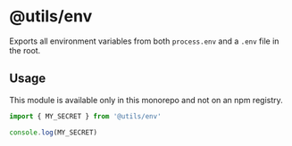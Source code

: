 # @utils/env

Exports all environment variables from both `process.env` and a `.env` file in the root.

## Usage

This module is available only in this monorepo and not on an npm registry.

```js
import { MY_SECRET } from '@utils/env'

console.log(MY_SECRET)
```